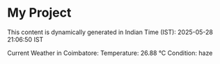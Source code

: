 # My Project

This content is dynamically generated in Indian Time (IST): 2025-05-28 21:06:50 IST


Current Weather in Coimbatore:
Temperature: 26.88 °C
Condition: haze
